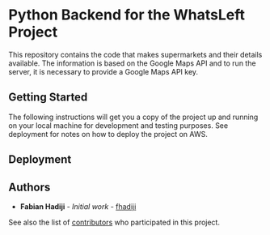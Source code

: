 # Python Backend for the WhatsLeft Project

This repository contains the code that makes supermarkets and their details available. The information is based on the Google Maps API and to run the server, it is necessary to provide a Google Maps API key.

## Getting Started

The following instructions will get you a copy of the project up and running on your local machine for development and testing purposes. See deployment for notes on how to deploy the project on AWS.

## Deployment

## Authors

* **Fabian Hadiji** - *Initial work* - [fhadiji](https://github.com/fhadiji)

See also the list of [contributors](https://devpost.com/software/17_stock_tracking_crowd) who participated in this project.